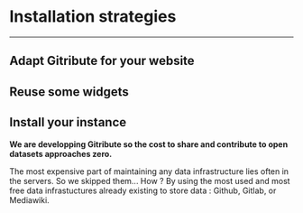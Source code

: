 
# Installation strategies

---

## Adapt Gitribute for your website

## Reuse some widgets

## Install your instance

**We are developping Gitribute so the cost to share and contribute to open datasets approaches zero.**

The most expensive part of maintaining any data infrastructure lies often in the servers. So we skipped them... How ? By using the most used and most free data infrastuctures already existing to store data : Github, Gitlab, or Mediawiki.
